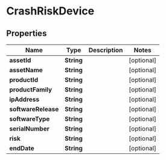 

# CrashRiskDevice


## Properties

| Name | Type | Description | Notes |
|------------ | ------------- | ------------- | -------------|
|**assetId** | **String** |  |  [optional] |
|**assetName** | **String** |  |  [optional] |
|**productId** | **String** |  |  [optional] |
|**productFamily** | **String** |  |  [optional] |
|**ipAddress** | **String** |  |  [optional] |
|**softwareRelease** | **String** |  |  [optional] |
|**softwareType** | **String** |  |  [optional] |
|**serialNumber** | **String** |  |  [optional] |
|**risk** | **String** |  |  [optional] |
|**endDate** | **String** |  |  [optional] |



